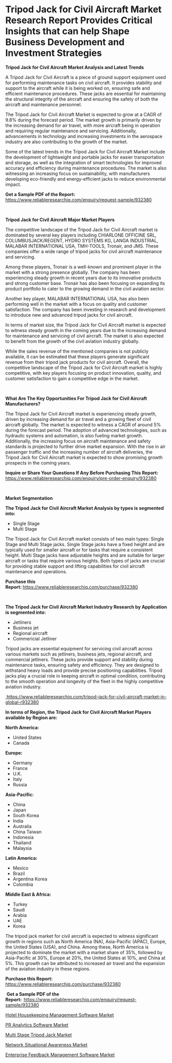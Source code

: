<p><h1>Tripod Jack for Civil Aircraft Market Research Report Provides Critical Insights that can help Shape Business Development and Investment Strategies</h1></p><p><strong>Tripod Jack for Civil Aircraft Market Analysis and Latest Trends</strong></p>
<p><p>A Tripod Jack for Civil Aircraft is a piece of ground support equipment used for performing maintenance tasks on civil aircraft. It provides stability and support to the aircraft while it is being worked on, ensuring safe and efficient maintenance procedures. These jacks are essential for maintaining the structural integrity of the aircraft and ensuring the safety of both the aircraft and maintenance personnel.</p><p>The Tripod Jack for Civil Aircraft Market is expected to grow at a CAGR of 9.8% during the forecast period. The market growth is primarily driven by the increasing demand for air travel, with more aircraft being in operation and requiring regular maintenance and servicing. Additionally, advancements in technology and increasing investments in the aerospace industry are also contributing to the growth of the market.</p><p>Some of the latest trends in the Tripod Jack for Civil Aircraft Market include the development of lightweight and portable jacks for easier transportation and storage, as well as the integration of smart technologies for improved accuracy and efficiency during maintenance procedures. The market is also witnessing an increasing focus on sustainability, with manufacturers developing eco-friendly and energy-efficient jacks to reduce environmental impact.</p></p>
<p><strong>Get a Sample PDF of the Report:&nbsp;</strong> <a href="https://www.reliableresearchiq.com/enquiry/request-sample/932380">https://www.reliableresearchiq.com/enquiry/request-sample/932380</a></p>
<p>&nbsp;</p>
<p><strong>Tripod Jack for Civil Aircraft Major Market Players</strong></p>
<p><p>The competitive landscape of the Tripod Jack for Civil Aircraft market is dominated by several key players including CHIARLONE OFFICINE SRL, COLUMBUSJACK/REGENT, HYDRO SYSTEMS KG, LANGA INDUSTRIAL, MALABAR INTERNATIONAL USA, TMH-TOOLS, Tronair, and JMS. These companies offer a wide range of tripod jacks for civil aircraft maintenance and servicing.</p><p>Among these players, Tronair is a well-known and prominent player in the market with a strong presence globally. The company has been experiencing steady growth in recent years due to its innovative products and strong customer base. Tronair has also been focusing on expanding its product portfolio to cater to the growing demand in the civil aviation sector.</p><p>Another key player, MALABAR INTERNATIONAL USA, has also been performing well in the market with a focus on quality and customer satisfaction. The company has been investing in research and development to introduce new and advanced tripod jacks for civil aircraft.</p><p>In terms of market size, the Tripod Jack for Civil Aircraft market is expected to witness steady growth in the coming years due to the increasing demand for maintenance and servicing of civil aircraft. The market is also expected to benefit from the growth of the civil aviation industry globally.</p><p>While the sales revenue of the mentioned companies is not publicly available, it can be estimated that these players generate significant revenue from their tripod jack products for civil aircraft. Overall, the competitive landscape of the Tripod Jack for Civil Aircraft market is highly competitive, with key players focusing on product innovation, quality, and customer satisfaction to gain a competitive edge in the market.</p></p>
<p>&nbsp;</p>
<p><strong>What Are The Key Opportunities For Tripod Jack for Civil Aircraft Manufacturers?</strong></p>
<p><p>The Tripod Jack for Civil Aircraft market is experiencing steady growth, driven by increasing demand for air travel and a growing fleet of civil aircraft globally. The market is expected to witness a CAGR of around 5% during the forecast period. The adoption of advanced technologies, such as hydraulic systems and automation, is also fueling market growth. Additionally, the increasing focus on aircraft maintenance and safety standards is projected to further drive market expansion. With the rise in air passenger traffic and the increasing number of aircraft deliveries, the Tripod Jack for Civil Aircraft market is expected to show promising growth prospects in the coming years.</p></p>
<p><strong>Inquire or Share Your Questions If Any Before Purchasing This Report:</strong> <a href="https://www.reliableresearchiq.com/enquiry/pre-order-enquiry/932380">https://www.reliableresearchiq.com/enquiry/pre-order-enquiry/932380</a></p>
<p>&nbsp;</p>
<p><strong>Market Segmentation</strong></p>
<p><strong>The Tripod Jack for Civil Aircraft Market Analysis by types is segmented into:</strong></p>
<p><ul><li>Single Stage</li><li>Multi Stage</li></ul></p>
<p><p>The Tripod Jack for Civil Aircraft market consists of two main types: Single Stage and Multi Stage jacks. Single Stage jacks have a fixed height and are typically used for smaller aircraft or for tasks that require a consistent height. Multi Stage jacks have adjustable heights and are suitable for larger aircraft or tasks that require various heights. Both types of jacks are crucial for providing stable support and lifting capabilities for civil aircraft maintenance and operations.</p></p>
<p><strong>Purchase this Report:&nbsp;</strong><a href="https://www.reliableresearchiq.com/purchase/932380">https://www.reliableresearchiq.com/purchase/932380</a></p>
<p>&nbsp;</p>
<p><strong>The Tripod Jack for Civil Aircraft Market Industry Research by Application is segmented into:</strong></p>
<p><ul><li>Jetliners</li><li>Business jet</li><li>Regional aircraft</li><li>Commericial Jetliner</li></ul></p>
<p><p>Tripod jacks are essential equipment for servicing civil aircraft across various markets such as jetliners, business jets, regional aircraft, and commercial jetliners. These jacks provide support and stability during maintenance tasks, ensuring safety and efficiency. They are designed to withstand heavy loads and provide precise positioning capabilities. Tripod jacks play a crucial role in keeping aircraft in optimal condition, contributing to the smooth operation and longevity of the fleet in the highly competitive aviation industry.</p></p>
<p><a href="https://www.reliableresearchiq.com/tripod-jack-for-civil-aircraft-market-in-global-r932380">&nbsp;https://www.reliableresearchiq.com/tripod-jack-for-civil-aircraft-market-in-global-r932380</a></p>
<p><strong>In terms of Region, the Tripod Jack for Civil Aircraft Market Players available by Region are:</strong></p>
<p>
    <p> <strong> North America: </strong>
        <ul>
            <li>United States</li>
            <li>Canada</li>
        </ul>
        </p> 
    <p> <strong> Europe: </strong>
        <ul>
            <li>Germany</li>
            <li>France</li>
            <li>U.K.</li>
            <li>Italy</li>
            <li>Russia</li>
        </ul>
        </p> 
    <p> <strong> Asia-Pacific: </strong>
        <ul>
            <li>China</li>
            <li>Japan</li>
            <li>South Korea</li>
            <li>India</li>
            <li>Australia</li>
            <li>China Taiwan</li>
            <li>Indonesia</li>
            <li>Thailand</li>
            <li>Malaysia</li>
        </ul>
        </p> 
    <p> <strong> Latin America: </strong>
        <ul>
            <li>Mexico</li>
            <li>Brazil</li>
            <li>Argentina Korea</li>
            <li>Colombia</li>
        </ul>
        </p> 
    <p> <strong> Middle East & Africa: </strong>
        <ul>
            <li>Turkey</li>
            <li>Saudi</li>
            <li>Arabia</li>
            <li>UAE</li>
            <li>Korea</li>
        </ul>
    </p>
    </p>
<p><p>The tripod jack market for civil aircraft is expected to witness significant growth in regions such as North America (NA), Asia-Pacific (APAC), Europe, the United States (USA), and China. Among these, North America is projected to dominate the market with a market share of 35%, followed by Asia-Pacific at 30%, Europe at 20%, the United States at 10%, and China at 5%. This growth can be attributed to increased air travel and the expansion of the aviation industry in these regions.</p></p>
<p><strong>Purchase this Report: </strong><a href="https://www.reliableresearchiq.com/purchase/932380">https://www.reliableresearchiq.com/purchase/932380</a></p>
<p>&nbsp;<strong>Get a Sample PDF of the Report:&nbsp;&nbsp;</strong><a href="https://www.reliableresearchiq.com/enquiry/request-sample/932380">https://www.reliableresearchiq.com/enquiry/request-sample/932380</a></p>
<p><strong></strong></p>
<p><p><a href="https://medium.com/@clairhane1992/hotel-housekeeping-management-software-market-share-and-new-trends-analysis-by-its-type-f36b2e3ecc42">Hotel Housekeeping Management Software Market</a></p><p><a href="https://medium.com/@othaleffler24/pr-analytics-software-market-emerging-trends-and-future-prospects-for-period-from-2024-to-2031-6f8e4cac6c33">PR Analytics Software Market</a></p><p><a href="https://github.com/dlwlxxqs71/Market-Research-Report-List-1/blob/main/multi-stage-tripod-jack-market.md">Multi Stage Tripod Jack Market</a></p><p><a href="https://medium.com/@alexander.murray3455/insights-into-the-network-situational-awareness-market-market-players-market-size-geographical-b2dd204aab21">Network Situational Awareness Market</a></p><p><a href="https://medium.com/@amyjacobi/enterprise-feedback-management-software-market-size-share-analysis-growth-trends-forecast-90f2aa7d8468">Enterprise Feedback Management Software Market</a></p></p>